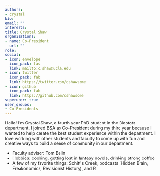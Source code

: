 ```yaml
---
authors:
- crystal
bio: 
email: ""
interests:
title: Crystal Shaw
organizations:
- name: Co-President
  url: ""
role:
social:
- icon: envelope
  icon_pack: fas
  link: mailto:c.shaw@ucla.edu
- icon: twitter
  icon_pack: fab
  link: https://twitter.com/cshawsome
- icon: github
  icon_pack: fab
  link: https://github.com/cshawsome
superuser: true
user_groups:
- Co-Presidents
---
```


Hello! I'm Crystal Shaw, a fourth year PhD student in the Biostats department. I joined BSA as Co-President during my third year because I wanted to help create the best student experience within the department. I love working with other students and faculty to come up with fun and creative ways to build a sense of community in our department.

- Faculty advisor: Tom Belin
- Hobbies: cooking, getting lost in fantasy novels, drinking strong coffee
- A few of my favorite things: Schitt's Creek, podcasts (Hidden Brain, Freakonomics, Revisionist History), and R
